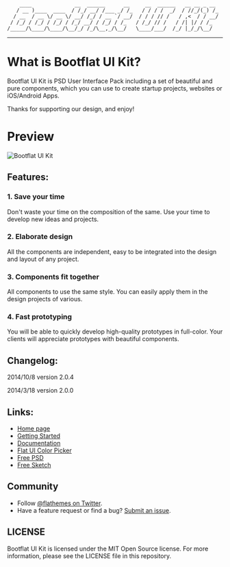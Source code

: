         ____              __  ______      __     __  ______   __ __ _ __
       / __ )____  ____  / /_/ __/ /___ _/ /_   / / / /  _/  / //_/(_) /_
      / __  / __ \/ __ \/ __/ /_/ / __ `/ __/  / / / // /   / ,<  / / __/
     / /_/ / /_/ / /_/ / /_/ __/ / /_/ / /_   / /_/ // /   / /| |/ / /_
    /_____/\____/\____/\__/_/ /_/\__,_/\__/   \____/___/  /_/ |_/_/\__/

***

# What is Bootflat UI Kit?

Bootflat UI Kit is PSD User Interface Pack including a set of beautiful and pure components, which you can use to create startup projects, websites or iOS/Android Apps.

Thanks for supporting our design, and enjoy!

# Preview

![Bootflat UI Kit](http://bootflat.github.io/img/bootflat-ui-kit.jpg "Bootflat UI Kit")

## Features:

### 1. Save your time
Don't waste your time on the composition of the same. Use your time to develop new ideas and projects.

### 2. Elaborate design
All the components are independent, easy to be integrated into the design and layout of any project.

### 3. Components fit together
All components to use the same style. You can easily apply them in the design projects of various.

### 4. Fast prototyping
You will be able to quickly develop high-quality prototypes in full-color. Your clients will appreciate prototypes with beautiful components.


## Changelog:

2014/10/8 version 2.0.4

2014/3/18 version 2.0.0

## Links:

+ [Home page](http://bootflat.github.io)
+ [Getting Started](http://bootflat.github.io/getting-started.html)
+ [Documentation](http://bootflat.github.io/documentation.html)
+ [Flat UI Color Picker](http://bootflat.github.io/color-picker.html)
+ [Free PSD](http://bootflat.github.io/free-psd.html)
+ [Free Sketch](https://github.com/teracy-official/bootflat-ui-kit.sketch)

## Community

+ Follow [@flathemes on Twitter](https://twitter.com/flathemes).
+ Have a feature request or find a bug? [Submit an issue](https://github.com/bootflat/Bootflat.UI.Kit.PSD/issues).

## LICENSE

Bootflat UI Kit is licensed under the MIT Open Source license. For more information, please see the LICENSE file in this repository.
